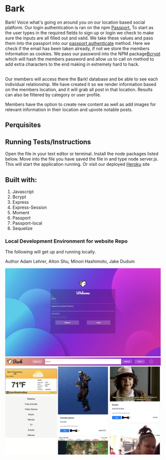 # Bark
Bark! Voice what's going on around you on our location based social platform. Our login authentication is ran on the npm <a href="https://www.npmjs.com/package/passport">Passport.</a> To start as the user types in the required fields to sign up or login we check to make sure the inputs are all filled out and valid. We take these values and pass them into the passport into our <a href="http://www.passportjs.org/docs/authenticate/">passport authenticate</a> method. Here we check if the email has been taken already, if not we store the members information as cookies. We pass our password into the NPM package<a href="http://www.passportjs.org/docs/authenticate/">Bcrypt</a>  which will hash the members password and allow us to call on method to add extra characters to the end making in extremely hard to hack. 



<br>
Our members will access there the Bark! database and be able to see each individual relationship. We have created it so we render information based on the members location, and it will grab all post in that location. Results can also be filtered by category or user profile. 

<br>

Members have the option to create new content as well as add images for relevant information in their location and upvote notable posts. 





## Perquisites


## Running Tests/Instructions
Open the file in your text editor or terminal. Install the node packages listed below. Move into the file you have saved the file in and type node server.js. This will start the application running. Or visit our deployed   <a href="https://barksf.herokuapp.com/">Heroku</a> site

## Built with:
<ol>
<li> Javascript
<li> Bcrypt
<li> Express
<li> Express-Session
<li> Moment
<li> Passport
<li> Passport-local
<li> Sequelize
</ol>

### Local Development Environment for website Repo
The following will get up and running locally.

Author
Adam Lehrer, Alton Shu,
Minori Hashimoto,
Jake Dudum

![Bark](/public/assets/images/login-page.png)
![Bark](/public/assets/images/Main.png)








